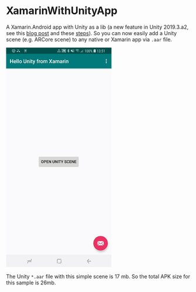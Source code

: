 # XamarinWithUnityApp
A Xamarin.Android app with Unity as a lib (a new feature in Unity 2019.3.a2, see this [blog post](https://blogs.unity3d.com/ru/2019/06/17/add-features-powered-by-unity-to-native-mobile-apps/) and these [steps](https://forum.unity.com/threads/integration-unity-as-a-library-in-native-android-app.685240/)).
So you can now easily add a Unity scene (e.g. ARCore scene) to any native or Xamarin app via `.aar` file.

![Screenshot](screenshot.gif)

The Unity `*.aar` file with this simple scene is 17 mb. So the total APK size for this sample is 26mb. 
